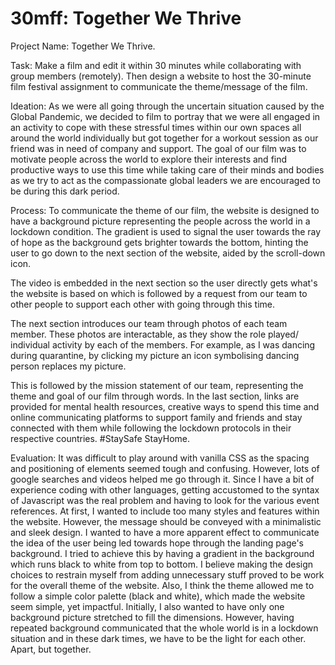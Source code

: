 # 30mff: Together We Thrive

Project Name: Together We Thrive.

Task: Make a film and edit it within 30 minutes while collaborating with group members (remotely). Then design a website to host the 30-minute film festival assignment to communicate the theme/message of the film.  

Ideation: As we were all going through the uncertain situation caused by the Global Pandemic, we decided to film to portray that we were all engaged in an activity to cope with these stressful times within our own spaces all around the world individually but got together for a workout session as our friend was in need of company and support. The goal of our film was to motivate people across the world to explore their interests and find productive ways to use this time while taking care of their minds and bodies as we try to act as the compassionate global leaders we are encouraged to be during this dark period. 

Process: To communicate the theme of our film, the website is designed to have a background picture representing the people across the world in a lockdown condition. The gradient is used to signal the user towards the ray of hope as the background gets brighter towards the bottom, hinting the user to go down to the next section of the website, aided by the scroll-down icon.

The video is embedded in the next section so the user directly gets what's the website is based on which is followed by a request from our team to other people to support each other with going through this time. 

The next section introduces our team through photos of each team member. These photos are interactable, as they show the role played/ individual activity by each of the members. For example, as I was dancing during quarantine, by clicking my picture an icon symbolising dancing person replaces my picture. 

This is followed by the mission statement of our team, representing the theme and goal of our film through words. In the last section, links are provided for mental health resources, creative ways to spend this time and online communicating platforms to support family and friends and stay connected with them while following the lockdown protocols in their respective countries. #StaySafe StayHome. 

Evaluation: It was difficult to play around with vanilla CSS as the spacing and positioning of elements seemed tough and confusing. However, lots of google searches and videos helped me go through it. Since I have a bit of experience coding with other languages, getting accustomed to the syntax of Javascript was the real problem and having to look for the various event references. At first, I wanted to include too many styles and features within the website. However, the message should be conveyed with a minimalistic and sleek design. I wanted to have a more apparent effect to communicate the idea of the user being led towards hope through the landing page's background. I tried to achieve this by having a gradient in the background which runs black to white from top to bottom. I believe making the design choices to restrain myself from adding unnecessary stuff proved to be work for the overall theme of the website. Also, I think the theme allowed me to follow a simple color palette (black and white), which made the website seem simple, yet impactful. Initially, I also wanted to have only one background picture stretched to fill the dimensions. However, having repeated background communicated that the whole world is in a lockdown situation and in these dark times, we have to be the light for each other. Apart, but together. 
